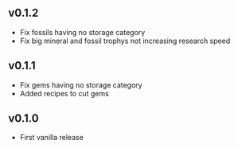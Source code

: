 ## v0.1.2

* Fix fossils having no storage category
* Fix big mineral and fossil trophys not increasing research speed

## v0.1.1

* Fix gems having no storage category
* Added recipes to cut gems

## v0.1.0

* First vanilla release
